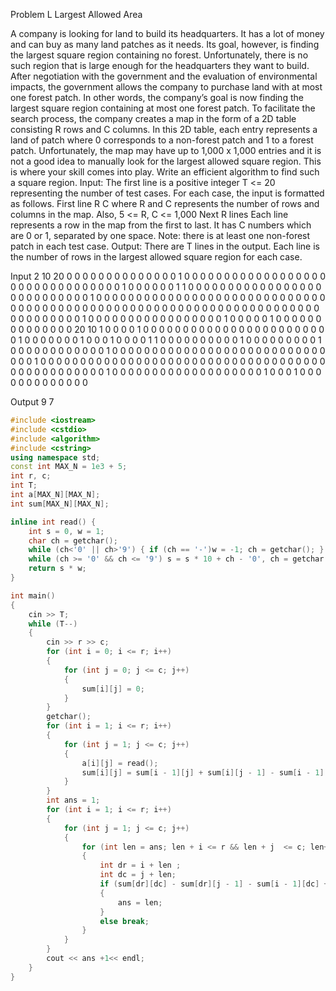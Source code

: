 Problem L Largest Allowed Area

A company is looking for land to build its headquarters. It has a lot of money and can buy as
many land patches as it needs. Its goal, however, is finding the largest square region
containing no forest. Unfortunately, there is no such region that is large enough for the
headquarters they want to build.
After negotiation with the government and the evaluation of environmental impacts, the
government allows the company to purchase land with at most one forest patch. In other
words, the company’s goal is now finding the largest square region containing at most one
forest patch.
To facilitate the search process, the company creates a map in the form of a 2D table
consisting R rows and C columns. In this 2D table, each entry represents a land of patch
where 0 corresponds to a non-forest patch and 1 to a forest patch. Unfortunately, the map
may have up to 1,000 x 1,000 entries and it is not a good idea to manually look for the largest
allowed square region. This is where your skill comes into play. Write an efficient algorithm
to find such a square region.
Input:
The first line is a positive integer T <= 20 representing the number of test cases. For each
case, the input is formatted as follows.
First line R C
where R and C represents the number of rows and columns in the
map. Also, 5 <= R, C <= 1,000
Next R lines Each line represents a row in the map from the first to last. It has C
numbers which are 0 or 1, separated by one space.
Note: there is at least one non-forest patch in each test case.
Output:
There are T lines in the output. Each line is the number of rows in the largest allowed square
region for each case.

Input
2
10 20
0 0 0 0 0 0 0 0 0 0 0 0 0 0 1 0 0 0 0 0
0 0 0 0 0 0 0 0 0 0 0 0 0 0 0 0 0 0 0 0
0 0 0 0 0 0 0 1 0 0 0 0 0 0 1 1 0 0 0 0
0 0 0 0 0 0 0 0 0 0 0 0 0 0 0 0 0 0 0 0
0 0 0 1 0 0 0 0 0 0 0 0 0 0 0 0 0 0 0 0
0 0 0 0 0 0 0 0 0 0 0 0 0 0 0 0 0 0 0 0
0 0 0 0 0 0 0 0 0 0 0 0 0 0 0 0 0 0 0 0
0 0 0 0 0 0 0 0 0 0 0 0 0 0 0 0 0 0 0 0
0 1 0 0 0 0 0 0 0 0 0 0 0 0 0 0 0 0 0 1
0 0 0 0 0 1 0 0 0 0 0 0 0 0 0 0 0 0 0 0
20 10
1 0 0 0 0 1 0 0 0 0
0 0 0 0 0 0 0 0 0 0
0 0 0 0 0 0 0 0 0 0
1 0 0 0 0 0 0 0 1 0
0 0 1 0 0 0 0 1 1 0
0 0 0 0 0 0 0 0 0 1
0 0 0 0 0 0 0 0 0 1
0 0 0 0 0 0 0 0 0 0
0 0 1 0 0 0 0 0 0 0
0 0 0 0 0 0 0 0 0 0
0 0 0 0 0 0 0 0 0 0
0 0 0 1 0 0 0 0 0 0
0 0 0 0 0 0 0 0 0 0
0 0 0 0 0 0 0 0 0 0
0 0 0 0 0 0 0 0 0 0
0 0 0 0 0 0 0 0 0 0
0 0 1 0 0 0 0 0 0 0
0 0 0 0 0 0 0 0 0 0
0 0 1 0 0 0 1 0 0 0
0 0 0 0 0 0 0 0 0 0

Output
9
7
```c++
#include <iostream>
#include <cstdio>
#include <algorithm>
#include <cstring>
using namespace std;
const int MAX_N = 1e3 + 5;
int r, c;
int T;
int a[MAX_N][MAX_N];
int sum[MAX_N][MAX_N];

inline int read() {
	int s = 0, w = 1;
	char ch = getchar();
	while (ch<'0' || ch>'9') { if (ch == '-')w = -1; ch = getchar(); }
	while (ch >= '0' && ch <= '9') s = s * 10 + ch - '0', ch = getchar();
	return s * w;
}

int main()
{
	cin >> T;
	while (T--)
	{
		cin >> r >> c;
		for (int i = 0; i <= r; i++)
		{
			for (int j = 0; j <= c; j++)
			{
				sum[i][j] = 0;
			}
		}
		getchar();
		for (int i = 1; i <= r; i++)
		{
			for (int j = 1; j <= c; j++)
			{
				a[i][j] = read();
				sum[i][j] = sum[i - 1][j] + sum[i][j - 1] - sum[i - 1][j - 1] + a[i][j];
			}
		}
		int ans = 1;
		for (int i = 1; i <= r; i++)
		{
			for (int j = 1; j <= c; j++)
			{
				for (int len = ans; len + i <= r && len + j  <= c; len++)
				{
					int dr = i + len ;
					int dc = j + len;
					if (sum[dr][dc] - sum[dr][j - 1] - sum[i - 1][dc] + sum[i - 1][j - 1] <= 1)
					{
						ans = len;
					}
					else break;
				}
			}
		}
		cout << ans +1<< endl;
	}
}
```
